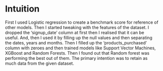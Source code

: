 # Intuition

First I used Logistic regression to create a benchmark score for reference of other models. Then I started tweaking with the features of the dataset. I dropped the ‘signup_date’ column at first then I realised that it can be useful. And, then I used it by filling up the null values and then separating the dates, years and months. Then I filled up the ‘products_purchased’ column with zeroes and then trained models like Support Vector Machines, XGBoost and Random Forests. Then I found out that Random forest was performing the best out of them. The primary intention was to retain as much data from the given dataset.
